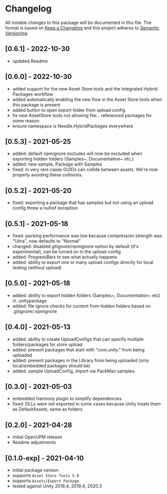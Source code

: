 # Changelog
All notable changes to this package will be documented in this file.
The format is based on [Keep a Changelog](http://keepachangelog.com/en/1.0.0/) and this project adheres to [Semantic Versioning](http://semver.org/spec/v2.0.0.html).

## [0.6.1] - 2022-10-30
- updated Readme

## [0.6.0] - 2022-10-30
- added support for the new Asset Store tools and the integrated Hybrid Packages workflow
- added automatically enabling the new flow in the Asset Store tools when this package is present
- added button to open export folder from upload config
- fix new AssetStore tools not allowing file:.. referenced packages for some reason
- ensure namespace is Needle.HybridPackages everywhere

## [0.5.3] - 2021-05-25
- added: default npmignore excludes will now be excluded when exporting hidden folders (Samples~, Documentation~ etc.)
- added: new sample, Package with Samples
- fixed: in very rare cases GUIDs can collide between assets. We're now properly avoiding these collisions.

## [0.5.2] - 2021-05-20
- fixed: exporting a package that has samples but not using an upload config threw a nullref exception

## [0.5.1] - 2021-05-18
- fixed: packing performance was low because compression strength was "Ultra", now defaults to "Normal"
- changed: disabled gitignore/npmignore option by default (it's experimental), can be turned on in the upload config
- added: ProgressBars to see what actually happens
- added: ability to export one or many upload configs directly for local testing (without upload)

## [0.5.0] - 2021-05-18
- added: ability to export hidden folders (Samples~, Documentation~ etc) in .unitypackage
- added: file ignore checks for content from hidden folders based on .gitignore/.npmignore

## [0.4.0] - 2021-05-13
- added: ability to create UploadConfigs that can specify multiple folders/packages for store upload
- added: prevent packages that start with "com.unity." from being uploaded
- added: prevent packages in the Library from being uploaded (only local/embedded packages should be)
- added: sample UploadConfig, import via PackMan samples.

## [0.3.0] - 2021-05-03
- embedded Harmony plugin to simplify dependencies
- fixed: DLLs were not exported in some cases because Unity treats them as DefaultAssets, same as folders

## [0.2.0] - 2021-04-28
- initial OpenUPM release
- Readme adjustments

## [0.1.0-exp] - 2021-04-10
- initial package version
- supports `Asset Store Tools 5.0`
- supports `Assets/Export Package`
- tested against Unity 2018.4, 2019.4, 2020.3